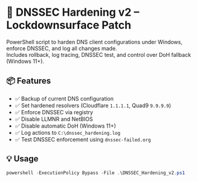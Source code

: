 # 🔧 DNSSEC Hardening v2 – Lockdownsurface Patch

PowerShell script to harden DNS client configurations under Windows, enforce DNSSEC, and log all changes made.  
Includes rollback, log tracing, DNSSEC test, and control over DoH fallback (Windows 11+).

## 📦 Features

- ✅ Backup of current DNS configuration
- ✅ Set hardened resolvers (Cloudflare `1.1.1.1`, Quad9 `9.9.9.9`)
- ✅ Enforce DNSSEC via registry
- ✅ Disable LLMNR and NetBIOS
- ✅ Disable automatic DoH (Windows 11+)
- ✅ Log actions to `C:\dnssec_hardening.log`
- ✅ Test DNSSEC enforcement using `dnssec-failed.org`

## 💡 Usage

```powershell
powershell -ExecutionPolicy Bypass -File .\DNSSEC_Hardening_v2.ps1
